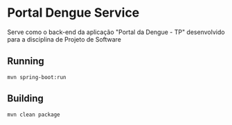 # Portal Dengue Service

Serve como o back-end da aplicação "Portal da Dengue - TP" desenvolvido para a
disciplina de Projeto de Software

## Running
```shell
mvn spring-boot:run
```

## Building
```shell
mvn clean package
```
